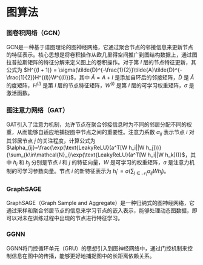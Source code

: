# 图算法

### 图卷积网络（GCN）
GCN是一种基于谱图理论的图神经网络，它通过聚合节点的邻接信息来更新节点的特征表示。核心思想是将卷积操作从欧几里得空间推广到图结构数据上，通过图拉普拉斯矩阵的特征分解来定义图上的卷积操作。对于第 $l$ 层的节点特征更新，其公式为 $H^{(l + 1)} = \sigma(\tilde{D}^{-\frac{1}{2}}\tilde{A}\tilde{D}^{-\frac{1}{2}}H^{(l)}W^{(l)})$，其中 $\tilde{A}=A + I$ 是添加自环后的邻接矩阵，$\tilde{D}$ 是 $\tilde{A}$ 的度矩阵，$H^{(l)}$ 是第 $l$ 层的节点特征矩阵，$W^{(l)}$ 是第 $l$ 层的可学习权重矩阵，$\sigma$ 是激活函数。

### 图注意力网络（GAT）
GAT引入了注意力机制，允许节点在聚合邻接信息时为不同的邻居分配不同的权重，从而能够自适应地捕捉图中节点之间的重要性。注意力系数 $\alpha_{ij}$ 表示节点 $i$ 对其邻居节点 $j$ 的关注程度，计算公式为 $\alpha_{ij}=\frac{\exp(\text{LeakyReLU}(a^T[W h_i||W h_j]))}{\sum_{k\in\mathcal{N}_i}\exp(\text{LeakyReLU}(a^T[W h_i||W h_k]))}$，其中 $h_i$ 和 $h_j$ 分别是节点 $i$ 和 $j$ 的特征向量，$W$ 是可学习的权重矩阵，$a$ 是注意力机制的可学习参数向量。节点 $i$ 的新特征表示为 $h_i'=\sigma(\sum_{j\in\mathcal{N}_i}\alpha_{ij}W h_j)$。

### GraphSAGE
GraphSAGE（Graph Sample and Aggregate）是一种归纳式的图神经网络，它通过采样和聚合邻居节点的信息来学习节点的嵌入表示，能够处理动态图数据，即可以对未在训练过程中出现的节点进行特征学习。


### GGNN
GGNN将门控循环单元（GRU）的思想引入到图神经网络中，通过门控机制来控制信息在图中的传播，能够更好地捕捉图中的长距离依赖关系。
